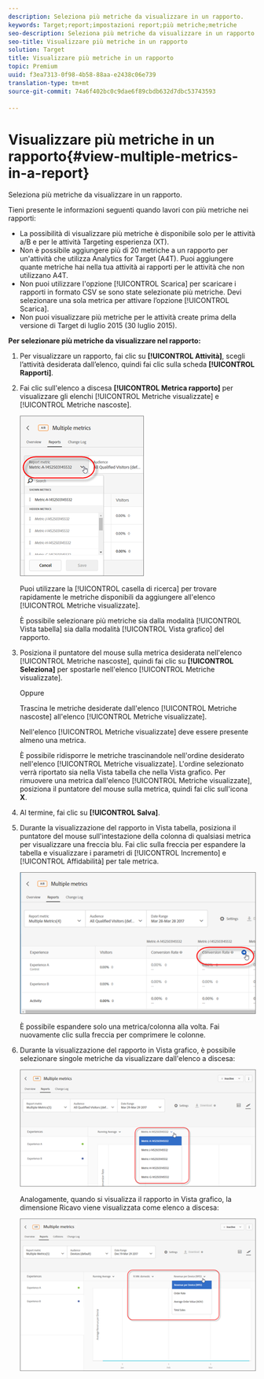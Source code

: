 ```yaml
---
description: Seleziona più metriche da visualizzare in un rapporto.
keywords: Target;report;impostazioni report;più metriche;metriche
seo-description: Seleziona più metriche da visualizzare in un rapporto.
seo-title: Visualizzare più metriche in un rapporto
solution: Target
title: Visualizzare più metriche in un rapporto
topic: Premium
uuid: f3ea7313-0f98-4b58-88aa-e2438c06e739
translation-type: tm+mt
source-git-commit: 74a6f402bc0c9dae6f89cbdb632d7dbc53743593

---
```



# Visualizzare più metriche in un rapporto{#view-multiple-metrics-in-a-report}

Seleziona più metriche da visualizzare in un rapporto.

Tieni presente le informazioni seguenti quando lavori con più metriche nei rapporti:

* La possibilità di visualizzare più metriche è disponibile solo per le attività a/B e per le attività Targeting esperienza (XT).
* Non è possibile aggiungere più di 20 metriche a un rapporto per un&#39;attività che utilizza Analytics for Target (A4T). Puoi aggiungere quante metriche hai nella tua attività ai rapporti per le attività che non utilizzano A4T.
* Non puoi utilizzare l&#39;opzione [!UICONTROL Scarica] per scaricare i rapporti in formato CSV se sono state selezionate più metriche. Devi selezionare una sola metrica per attivare l’opzione [!UICONTROL Scarica].
* Non puoi visualizzare più metriche per le attività create prima della versione di Target di luglio 2015 (30 luglio 2015).

**Per selezionare più metriche da visualizzare nel rapporto:**

1. Per visualizzare un rapporto, fai clic su **[!UICONTROL Attività]**, scegli l’attività desiderata dall’elenco, quindi fai clic sulla scheda **[!UICONTROL Rapporti]**.
1. Fai clic sull&#39;elenco a discesa **[!UICONTROL Metrica rapporto]** per visualizzare gli elenchi [!UICONTROL Metriche visualizzate] e [!UICONTROL Metriche nascoste].

   ![](assets/multiple_metrics.png)

   Puoi utilizzare la [!UICONTROL casella di ricerca] per trovare rapidamente le metriche disponibili da aggiungere all&#39;elenco [!UICONTROL Metriche visualizzate].

   È possibile selezionare più metriche sia dalla modalità [!UICONTROL Vista tabella] sia dalla modalità [!UICONTROL Vista grafico] del rapporto.

1. Posiziona il puntatore del mouse sulla metrica desiderata nell&#39;elenco [!UICONTROL Metriche nascoste], quindi fai clic su **[!UICONTROL Seleziona]** per spostarle nell&#39;elenco [!UICONTROL Metriche visualizzate].

   Oppure

   Trascina le metriche desiderate dall&#39;elenco [!UICONTROL Metriche nascoste] all&#39;elenco [!UICONTROL Metriche visualizzate].

   Nell&#39;elenco [!UICONTROL Metriche visualizzate] deve essere presente almeno una metrica.

   È possibile ridisporre le metriche trascinandole nell&#39;ordine desiderato nell&#39;elenco [!UICONTROL Metriche visualizzate]. L&#39;ordine selezionato verrà riportato sia nella Vista tabella che nella Vista grafico. Per rimuovere una metrica dall&#39;elenco [!UICONTROL Metriche visualizzate], posiziona il puntatore del mouse sulla metrica, quindi fai clic sull&#39;icona **X**.

1. Al termine, fai clic su **[!UICONTROL Salva]**.
1. Durante la visualizzazione del rapporto in Vista tabella, posiziona il puntatore del mouse sull&#39;intestazione della colonna di qualsiasi metrica per visualizzare una freccia blu. Fai clic sulla freccia per espandere la tabella e visualizzare i parametri di [!UICONTROL Incremento] e [!UICONTROL Affidabilità] per tale metrica.

   ![](assets/multiple_metrics_table.png)

   È possibile espandere solo una metrica/colonna alla volta. Fai nuovamente clic sulla freccia per comprimere le colonne.

1. Durante la visualizzazione del rapporto in Vista grafico, è possibile selezionare singole metriche da visualizzare dall&#39;elenco a discesa:

   ![](assets/multiple_metrics_graph.png)

   Analogamente, quando si visualizza il rapporto in Vista grafico, la dimensione Ricavo viene visualizzata come elenco a discesa:

   ![](assets/muttiple_revenue.png)

